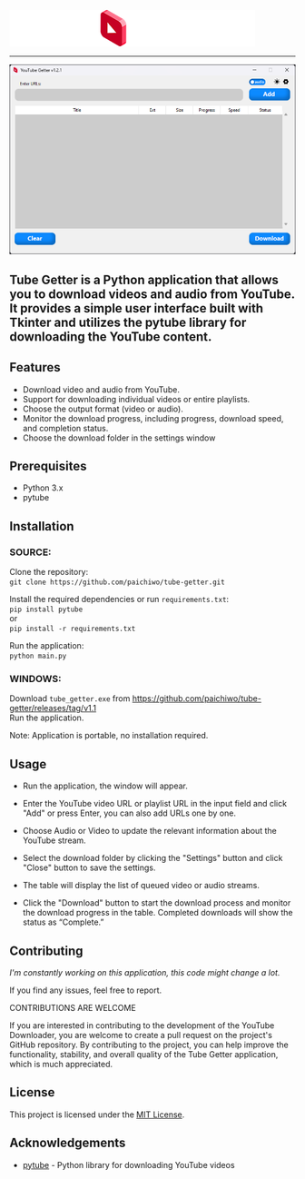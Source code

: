
![](images/tube_getter_logo.png)

---

![](screenshots/TG_screenshot_1.png)

Tube Getter is a Python application that allows you to download videos and audio from YouTube.
It provides a simple user interface built with Tkinter
and utilizes the pytube library for downloading the YouTube content.
---
## **Features**

*   Download video and audio from YouTube.
*   Support for downloading individual videos or entire playlists.
*   Choose the output format (video or audio).
*   Monitor the download progress, including progress, download speed, and completion status.
* Choose the download folder in the settings window

## **Prerequisites**

*   Python 3.x
*   pytube

## **Installation**

### SOURCE:

Clone the repository:   
`git clone https://github.com/paichiwo/tube-getter.git`

Install the required dependencies or run `requirements.txt`:   
`pip install pytube`   
or   
`pip install -r requirements.txt`

Run the application:   
`python main.py`


### WINDOWS:

Download `tube_getter.exe` from https://github.com/paichiwo/tube-getter/releases/tag/v1.1   
Run the application. 

Note: Application is portable, no installation required.

## **Usage**

- Run the application, the window will appear.


- Enter the YouTube video URL or playlist URL in the input field and click "Add" or press Enter, 
you can also add URLs one by one.


- Choose Audio or Video to update the relevant information about the YouTube stream.


- Select the download folder by clicking the "Settings" button and click "Close" button to save the settings.


- The table will display the list of queued video or audio streams.


- Click the "Download" button to start the download process and monitor the download progress in the table. Completed downloads will show the status as “Complete.”

## **Contributing**

_I'm constantly working on this application, this code might change a lot._

If you find any issues, feel free to report.

CONTRIBUTIONS ARE WELCOME

If you are interested in contributing to the development of the YouTube Downloader,
you are welcome to create a pull request on the project's GitHub repository. By contributing to the project,
you can help improve the functionality, stability, and overall quality of the Tube Getter application,
which is much appreciated.

## **License**

This project is licensed under the [MIT License](LICENSE).

## **Acknowledgements**

*   [pytube](https://pytube.io/) - Python library for downloading YouTube videos